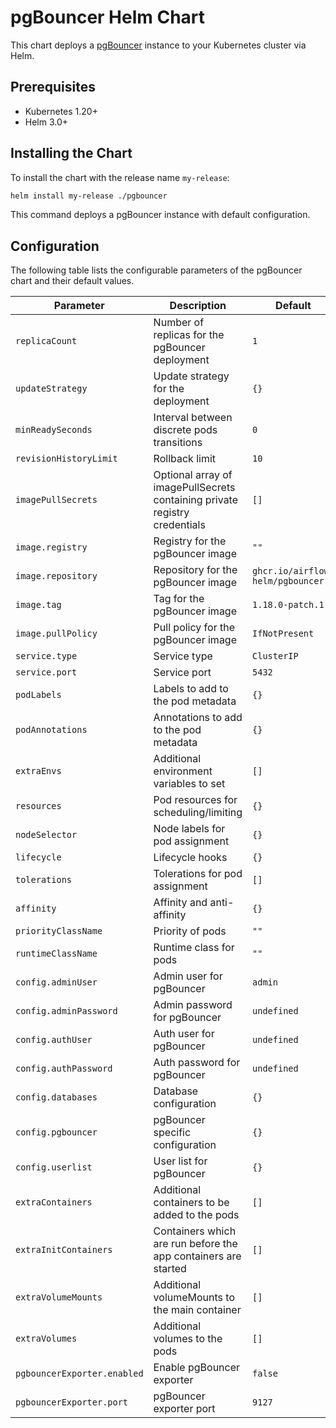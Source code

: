 # pgBouncer Helm Chart

This chart deploys a [pgBouncer](https://www.pgbouncer.org/) instance to your Kubernetes cluster via Helm.

## Prerequisites

- Kubernetes 1.20+
- Helm 3.0+

## Installing the Chart

To install the chart with the release name `my-release`:

```bash
helm install my-release ./pgbouncer
```

This command deploys a pgBouncer instance with default configuration.

## Configuration

The following table lists the configurable parameters of the pgBouncer chart and their default values.

| Parameter | Description | Default |
| --------- | ----------- | ------- |
| `replicaCount` | Number of replicas for the pgBouncer deployment | `1` |
| `updateStrategy` | Update strategy for the deployment | `{}` |
| `minReadySeconds` | Interval between discrete pods transitions | `0` |
| `revisionHistoryLimit` | Rollback limit | `10` |
| `imagePullSecrets` | Optional array of imagePullSecrets containing private registry credentials | `[]` |
| `image.registry` | Registry for the pgBouncer image | `""` |
| `image.repository` | Repository for the pgBouncer image | `ghcr.io/airflow-helm/pgbouncer` |
| `image.tag` | Tag for the pgBouncer image | `1.18.0-patch.1` |
| `image.pullPolicy` | Pull policy for the pgBouncer image | `IfNotPresent` |
| `service.type` | Service type | `ClusterIP` |
| `service.port` | Service port | `5432` |
| `podLabels` | Labels to add to the pod metadata | `{}` |
| `podAnnotations` | Annotations to add to the pod metadata | `{}` |
| `extraEnvs` | Additional environment variables to set | `[]` |
| `resources` | Pod resources for scheduling/limiting | `{}` |
| `nodeSelector` | Node labels for pod assignment | `{}` |
| `lifecycle` | Lifecycle hooks | `{}` |
| `tolerations` | Tolerations for pod assignment | `[]` |
| `affinity` | Affinity and anti-affinity | `{}` |
| `priorityClassName` | Priority of pods | `""` |
| `runtimeClassName` | Runtime class for pods | `""` |
| `config.adminUser` | Admin user for pgBouncer | `admin` |
| `config.adminPassword` | Admin password for pgBouncer | `undefined` |
| `config.authUser` | Auth user for pgBouncer | `undefined` |
| `config.authPassword` | Auth password for pgBouncer | `undefined` |
| `config.databases` | Database configuration | `{}` |
| `config.pgbouncer` | pgBouncer specific configuration | `{}` |
| `config.userlist` | User list for pgBouncer | `{}` |
| `extraContainers` | Additional containers to be added to the pods | `[]` |
| `extraInitContainers` | Containers which are run before the app containers are started | `[]` |
| `extraVolumeMounts` | Additional volumeMounts to the main container | `[]` |
| `extraVolumes` | Additional volumes to the pods | `[]` |
| `pgbouncerExporter.enabled` | Enable pgBouncer exporter | `false` |
| `pgbouncerExporter.port` | pgBouncer exporter port | `9127` |
